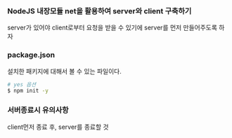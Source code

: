 ### NodeJS 내장모듈 net을 활용하여 server와 client 구축하기


server가 있어야 client로부터 요청을 받을 수 있기에 server를 먼저 만들어주도록 하자


### package.json
설치한 패키지에 대해서 볼 수 있는 파일이다.
```sh
# yes 옵션
$ npm init -y
```

### 서버종료시 유의사항
client먼저 종료 후, server를 종료할 것